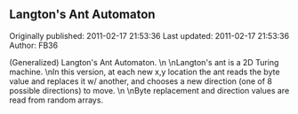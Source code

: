 ## Langton's Ant Automaton

Originally published: 2011-02-17 21:53:36
Last updated: 2011-02-17 21:53:36
Author: FB36 

(Generalized) Langton's Ant Automaton.\n\nLangton's ant is a 2D Turing machine.\nIn this version, at each new x,y location the ant reads the byte value and replaces it w/ another, and chooses a new direction (one of 8 possible directions) to move.\n\nByte replacement and direction values are read from random arrays.